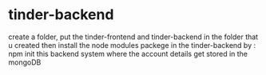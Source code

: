 # tinder-backend

create a folder, put the tinder-frontend and tinder-backend in the folder that u created then install the node modules packege in the tinder-backend by :
npm init
this backend system where the account details get stored in the mongoDB 

